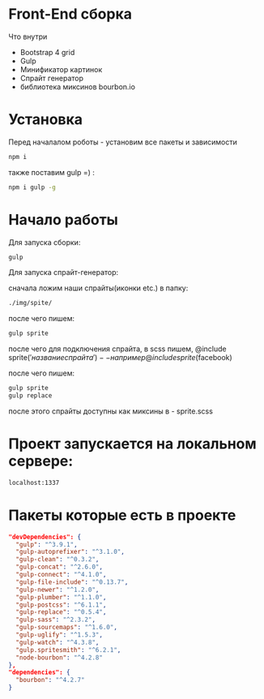 # Front-End сборка
Что внутри
<ul>
  <li>Bootstrap 4 grid</li>
  <li>Gulp</li>
  <li>Минификатор картинок</li>
  <li>Спрайт генератор</li>
  <li>библиотека миксинов bourbon.io</li>
</ul>

# Установка
Перед началалом роботы - установим все пакеты и зависимости

```bash
npm i
```

также поставим gulp =) :
```bash
npm i gulp -g
```

# Начало работы


Для запуска сборки:
```bash
gulp
```

Для запуска спрайт-генератор:

сначала ложим наши спрайты(иконки etc.) в папку:

```bash
./img/spite/
```

после чего пишем:
```bash
gulp sprite
```

после чего для подключения спрайта, в scss пишем, @include sprite($'название спрайта') -- например @include sprite($facebook)

после чего пишем:
```bash
gulp sprite
gulp replace
```

после этого спрайты доступны как миксины в - sprite.scss

# Проект запускается на локальном сервере:

```bash
localhost:1337
```

# Пакеты которые есть в проекте

```json
"devDependencies": {
  "gulp": "^3.9.1",
  "gulp-autoprefixer": "^3.1.0",
  "gulp-clean": "^0.3.2",
  "gulp-concat": "^2.6.0",
  "gulp-connect": "^4.1.0",
  "gulp-file-include": "^0.13.7",
  "gulp-newer": "^1.2.0",
  "gulp-plumber": "^1.1.0",
  "gulp-postcss": "^6.1.1",
  "gulp-replace": "^0.5.4",
  "gulp-sass": "^2.3.2",
  "gulp-sourcemaps": "^1.6.0",
  "gulp-uglify": "^1.5.3",
  "gulp-watch": "^4.3.8",
  "gulp.spritesmith": "^6.2.1",
  "node-bourbon": "^4.2.8"
},
"dependencies": {
  "bourbon": "^4.2.7"
}
```
